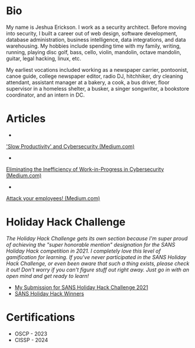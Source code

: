 # Bio
My name is Jeshua Erickson. I work as a security architect.
Before moving into security, I built a career out of web design, software development, database administration, business intelligence, data integrations, and data warehousing. 
My hobbies include spending time with my family, writing, running, playing disc golf, bass, cello, violin, mandolin, octave mandolin, guitar, legal hacking, linux, etc.

My earliest vocations included working as a newspaper carrier, pontoonist, canoe guide, college newspaper editor, radio DJ, hitchhiker, dry cleaning attendant, assistant manager at a bakery, a cook, a bus driver, floor supervisor in a homeless shelter, a busker, a singer songwriter, a bookstore coordinator, and an intern in DC.

# Articles
* <a href="https://medium.com/@jeshuaerickson/slow-productivity-and-cybersecurity-77e7c8cd1b88">
'Slow Productivity' and Cybersecurity (Medium.com)</a>
* <a href="https://medium.com/@jeshuaerickson/eliminating-the-inefficiency-of-work-in-progress-in-cybersecurity-de0915aa026">
Eliminating the Inefficiency of Work-in-Progress in Cybersecurity (Medium.com)</a>
* <a href="https://medium.com/sunday-solace/attack-your-employees-9a4fdaa928be">
Attack your employees! (Medium.com)</a>


# Holiday Hack Challenge

<em>The Holiday Hack Challenge gets its own section because I'm super proud of achieving the "super honorable mention" designation for the 
SANS Holiday Hack competition in 2021.
I completely love this level of gamification for learning. If you've never participated in the SANS Holiday Hack Challenge, or even been aware that such a thing exists, please check it out! Don't worry if you can't figure stuff out right away. Just go in with an open mind and get ready to learn!</em>

* <a href="https://jeshuaerickson.github.io/hh2021/">My Submission for SANS Holiday Hack Challenge 2021</a> 
* <a href="https://www.sans.org/mlp/holiday-hack-challenge-2023/winners-and-answers/">SANS Holiday Hack Winners</a>

# Certifications
* OSCP - 2023
* CISSP - 2024